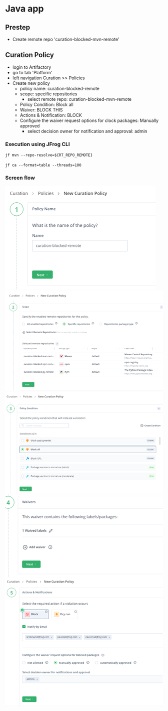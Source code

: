 # Java app

## Prestep
- Create remote repo 'curation-blocked-mvn-remote'


## Curation Policy
- login to Artifactory
- go to tab 'Platform'
- left navigation Curation >> Policies 
- Create new policy 
    - policy name: curation-blocked-remote
    - scope: specific repositories
        - select remote repo: curation-blocked-mvn-remote
    - Policy Condition: Block all
    - Waiver: BLOCK THIS
    - Actions & Notification: BLOCK
    - Configure the waiver request options for clock packages: Manually approved
        - select decision owner for notification and approval: admin

### Execution using JFrog CLI
```
jf mvn --repo-resolve=${RT_REPO_REMOTE} 

jf ca --format=table --threads=100
```

### Screen flow
<img src="../images/1-PolicyName.png" />
<br/>
<img src="../images/2-Scope.png" />
<br/>
<img src="../images/3-PolicyCondition.png" />
<br/>
<img src="../images/4-Waivers.png" />
<br/>
<img src="../images/5-ActionsAndNotifications.png" />
<br/>